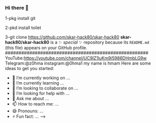 ### Hi there 👋
 1-pkg install git 

2-pkd install toilet

3-git clone https://github.com/skar-hack80/skar-hack80
**skar-hack80/skar-hack80** is a ✨ _special_ ✨ repository because its `README.md` (this file) appears on your GitHub profile.
#####################################################
YouTube:https://youtube.com/channel/UC9lZ1luKm9i5986DHmbLG9w
Telegram:@z0hma
instagram:@0hma1 
my name is hmam
Here are some ideas to get you started:

- 🔭 I’m currently working on ...
- 🌱 I’m currently learning ...
- 👯 I’m looking to collaborate on ...
- 🤔 I’m looking for help with ...
- 💬 Ask me about ...
- 📫 How to reach me: ...
- 😄 Pronouns: ...
- ⚡ Fun fact: ...
-->
